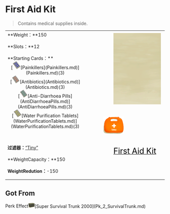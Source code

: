 # First Aid Kit  
> Contains medical supplies inside.  
  
<table class="table table-bordered" data-toggle="table"  data-show-header="false"><thead style="display:none"><tr ><th  style="width:50%;text-align:left;vertical-align:top;"  >title</th><th  style="width:50%;text-align:left;vertical-align:top;"  ></th></tr></thead><tr ><td  style="width:50%;text-align:left;vertical-align:top;"  >**Weight：**150<br><br>**Slots：**12<br><br>**Starting Cards：**<div style="display:inline-block"><div class="gamedatalist" style="text-align:center;;min-height:0px;">[<div style="width:25px;display:inline-block;text-align:center"><img decoding="async" src="Sprite/Painkillers.png" href="a.md" style="max-width:25px;max-height:25px;"></div>[Painkillers](Painkillers.md)](Painkillers.md)(3)</div><div class="gamedatalist" style="text-align:center;;min-height:0px;">[<div style="width:25px;display:inline-block;text-align:center"><img decoding="async" src="Sprite/Antibiotics.png" href="a.md" style="max-width:25px;max-height:25px;"></div>[Antibiotics](Antibiotics.md)](Antibiotics.md)(3)</div><div class="gamedatalist" style="text-align:center;;min-height:0px;">[<div style="width:25px;display:inline-block;text-align:center"><img decoding="async" src="Sprite/Anti-Diarrhoea.png" href="a.md" style="max-width:25px;max-height:25px;"></div>[Anti-Diarrhoea Pills](AntiDiarrhoeaPills.md)](AntiDiarrhoeaPills.md)(3)</div><div class="gamedatalist" style="text-align:center;;min-height:0px;">[<div style="width:25px;display:inline-block;text-align:center"><img decoding="async" src="Sprite/Seasickness.png" href="a.md" style="max-width:25px;max-height:25px;"></div>[Water Purification Tablets](WaterPurificationTablets.md)](WaterPurificationTablets.md)(3)</div></div>  
  
<br><br>**过滤器：**[“Tiny”](tag_Tiny.md)<br><br>**WeightCapacity：**150<br><br>**WeightRedution：**-150</td><td  style="width:50%;text-align:left;vertical-align:top;"  ><div style="float:right; margin:5px"><div class="gamecard" style="width:150px; height:225px;"><a href="FirstAidKitTrunk.md" style="color:black"><img class="bg" decoding="async" src="Sprite/BG_SandFront.png" href="a.md" style="max-width:150px;max-height:225px;"><img decoding="async" src="Sprite/FirstAidKit.png" class="cardimageNoBack" style="transform: translate(-50%, 0%) scale(0.4398826979472141);"><span style="font-size: 25px;">First Aid Kit</span></a></div></div></td></tr></tbody></table>  
  
## Got From  
<div style="display:inline-block"><div class="gamedatalist" style="text-align:left;min-width:200px;min-height:0px;"><div style="display:inline-block"><div style="display:inline-block;vertical-align:middle;">Perk Effect</div><div style="display:inline-block;vertical-align:middle;"><div style="width:20px;display:inline-block;text-align:center"><img decoding="async" src="Sprite/Trunk.png" href="a.md" style="max-width:20px;max-height:20px;"></div>[Super Survival Trunk 2000](Pk_2_SurvivalTrunk.md)</div></div></div></div>  
  


<script>document.title="First Aid Kit - Card Survival Wiki";</script>